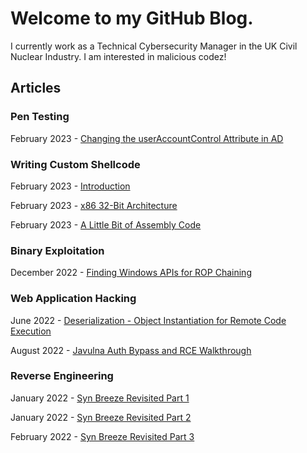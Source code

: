 # Welcome to my GitHub Blog.

I currently work as a Technical Cybersecurity Manager in the UK Civil Nuclear Industry. I am interested in malicious codez!

## Articles

### Pen Testing

February 2023 - [Changing the userAccountControl Attribute in AD](https://plackyhacker.github.io/testing/nopreauth)

### Writing Custom Shellcode

February 2023 - [Introduction](https://plackyhacker.github.io/shellcodez/intro)

February 2023 - [x86 32-Bit Architecture](https://plackyhacker.github.io/shellcodez/arch)

February 2023 - [A Little Bit of Assembly Code](https://plackyhacker.github.io/shellcodez/assembly)

### Binary Exploitation

December 2022 - [Finding Windows APIs for ROP Chaining](https://plackyhacker.github.io/binary/findingapis)

### Web Application Hacking

June 2022 - [Deserialization - Object Instantiation for Remote Code Execution](https://plackyhacker.github.io/webtesting/deserialization)

August 2022 - [Javulna Auth Bypass and RCE Walkthrough](https://plackyhacker.github.io/webtesting/javulna-sqli)

### Reverse Engineering

January 2022 - [Syn Breeze Revisited Part 1](https://plackyhacker.github.io/reversing/sync-breeze-reversed)

January 2022 - [Syn Breeze Revisited Part 2](https://plackyhacker.github.io/reversing/sync-breeze-reversing-2)

February 2022 - [Syn Breeze Revisited Part 3](https://plackyhacker.github.io/reversing/sync-breeze-reversing-3)
